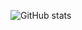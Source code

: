 ![GitHub stats](https://github-readme-stats.vercel.app/api?username=codereptile&show_icons=true&theme=aura)
